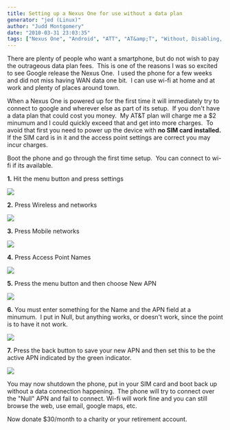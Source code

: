 ```yaml
---
title: Setting up a Nexus One for use without a data plan
generator: "jed (Linux)"
author: "Judd Montgomery"
date: "2010-03-31 23:03:35"
tags: ["Nexus One", "Android", "ATT", "AT&amp;T", "Without, Disabling, Data, 3G"]
---
```


<p>There are plenty of people who want a smartphone, but do not wish to pay the outrageous data plan fees.&nbsp;  This is one of the reasons I was so excited to see Google release the Nexus One.&nbsp;
I used the phone for a few weeks and did not miss having WAN data one bit.&nbsp;  I can use wi-fi at home and at work and plenty of places around town.&nbsp;
</p><p>
When a Nexus One is powered up for the first time it will immediately try to connect to google and wherever else as part of its setup.&nbsp;  If you don't have a data plan that could cost you money.&nbsp;
My AT&amp;T plan will charge me a $2 minumum and I could quickly exceed that and get into more charges.&nbsp;  To avoid that first you need to power up the device with <b>no SIM card
installed.&nbsp;</b>  If the SIM card is in it and the access point settings are correct you may incur charges.&nbsp;
</p><p>
Boot the phone and go through the first time setup.&nbsp;  You can connect to wi-fi if its available.&nbsp;
</p><p>

__1.__ Hit the menu button and press settings

![](*<?=$rbase?>*/img/1-Settings.png)

__2.__ Press Wireless and networks

![](*<?=$rbase?>*/img/2-Wireless.png)

__3.__ Press Mobile networks

![](*<?=$rbase?>*/img/3-Mobile.png)

__4.__ Press Access Point Names

![](*<?=$rbase?>*/img/4-AccessPointNames.png)

__5.__ Press the menu button and then choose New APN

![](*<?=$rbase?>*/img/5-NewAPN.png)

__6.__ You must enter something for the Name and the APN field at a minumum.&nbsp;  I put in Null, but anything works, or doesn't work, since the point is to have it not work.&nbsp;

![](*<?=$rbase?>*/img/6-Nulls.png)

__7.__ Press the back button to save your new APN and then set this to be the active APN indicated by the green indicator.&nbsp;<br>

![](*<?=$rbase?>*/img/7-Null-default.png)


You may now shutdown the phone, put in your SIM card and boot back up without a data connection happening.&nbsp;  The phone will try to connect over the "Null" APN and fail to connect.&nbsp;Wi-fi
will work fine and you can still browse the web, use email, google maps, etc.&nbsp;

Now donate $30/month to a charity or your retirement account.




